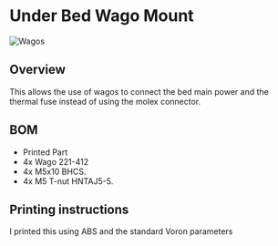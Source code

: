 # Under Bed Wago Mount
![Wagos](Images/bed_wagos.jpg)

## Overview
This allows the use of wagos to connect the bed main power and the thermal fuse instead of using the molex connector. 

## BOM
* Printed Part
* 4x Wago 221-412
* 4x M5x10 BHCS.
* 4x M5 T-nut HNTAJ5-5.

## Printing instructions
I printed this using ABS and the standard Voron parameters
